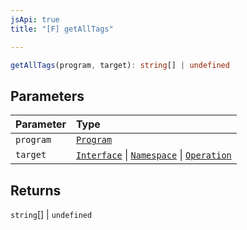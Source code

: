 ```yaml
---
jsApi: true
title: "[F] getAllTags"

---
```

```ts
getAllTags(program, target): string[] | undefined
```

## Parameters

| Parameter | Type |
| :------ | :------ |
| `program` | [`Program`](Interface.Program.md) |
| `target` | [`Interface`](Interface.Interface.md) \| [`Namespace`](Interface.Namespace.md) \| [`Operation`](Interface.Operation.md) |

## Returns

`string`[] \| `undefined`

